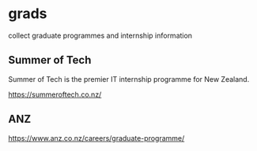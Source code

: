 # grads
collect graduate programmes and internship information

## Summer of Tech
Summer of Tech is the premier IT internship programme for New Zealand.

https://summeroftech.co.nz/

## ANZ
https://www.anz.co.nz/careers/graduate-programme/
